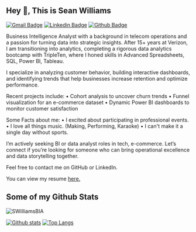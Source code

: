 ## Hey 👋, This is Sean Williams
[![Gmail Badge](https://img.shields.io/badge/-sswilliams_73@yahoo.com-c14438?style=flat&logo=Gmail&logoColor=white&link=mailto:sswilliams_73@yahoo.com)](mailto:sswilliams_73@yahoo.com) 
[![Linkedin Badge](https://img.shields.io/badge/-seanswilliamsmba-0072b1?style=flat&logo=Linkedin&logoColor=white&link=https://www.linkedin.com/in/seanswilliamsmba/)](https://www.linkedin.com/in/seanswilliamsmba/) [![Github Badge](https://img.shields.io/badge/-SWilliamsBIA-grey?style=flat&logo=github&logoColor=white&link=https://github.com/SWilliamsBIA/)](https://www.github.com/SWilliamsBIA/) <p align='left'>Business Intelligence Analyst with a background in telecom operations and a passion for turning data into strategic insights. After 15+ years at Verizon, I am transitioning into analytics, completing a rigorous data analytics bootcamp with TripleTen, where I honed skills in Advanced Spreadsheets, SQL, Power BI, Tableau.

I specialize in analyzing customer behavior, building interactive dashboards, and identifying trends that help businesses increase retention and optimize performance. 

Recent projects include:
• Cohort analysis to uncover churn trends
• Funnel visualization for an e-commerce dataset
• Dynamic Power BI dashboards to monitor customer satisfaction

Some Facts about me:
• I excited about participating in professional events.
• I love all things music. (Making, Performing, Karaoke)
• I can't make it a single day without sports.

I’m actively seeking BI or data analyst roles in tech, e-commerce. Let’s connect if you’re looking for someone who can bring operational excellence and data storytelling together.

Feel free to contact me on GitHub or LinkedIn.</p><p align='left'> You can view my resume <a href='https://docs.google.com/document/d/1hQ9gzKuU7h0ErPRhv-X6HCgfn_lFjPZokF3jPTACwWE/edit?usp=sharing ' target=_blank><u>here</u>.</a></p>
## Some of my Github Stats
<p align=left> <img src=https://komarev.com/ghpvc/?username=SWilliamsBIA alt=SWilliamsBIA /> </p>

[![Github stats](https://github-readme-stats.vercel.app/api?username=SWilliamsBIA&show_icons=true&include_all_commits=true)](https://github.com/SWilliamsBIA/github-readme-stats)
[![Top Langs](https://github-readme-stats.vercel.app/api/top-langs/?username=SWilliamsBIA&layout=compact)](https://github.com/SWilliamsBIA/github-readme-stats)
